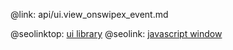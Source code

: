 @link: api/ui.view_onswipex_event.md

@seolinktop: [ui library](https://webix.com)
@seolink: [javascript window](https://webix.com/widget/window/)